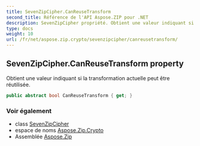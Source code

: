 ```yaml
---
title: SevenZipCipher.CanReuseTransform
second_title: Référence de l'API Aspose.ZIP pour .NET
description: SevenZipCipher propriété. Obtient une valeur indiquant si la transformation actuelle peut être réutilisée.
type: docs
weight: 10
url: /fr/net/aspose.zip.crypto/sevenzipcipher/canreusetransform/
---
```

## SevenZipCipher.CanReuseTransform property

Obtient une valeur indiquant si la transformation actuelle peut être réutilisée.

```csharp
public abstract bool CanReuseTransform { get; }
```

### Voir également

* class [SevenZipCipher](../)
* espace de noms [Aspose.Zip.Crypto](../../sevenzipcipher/)
* Assemblée [Aspose.Zip](../../../)


